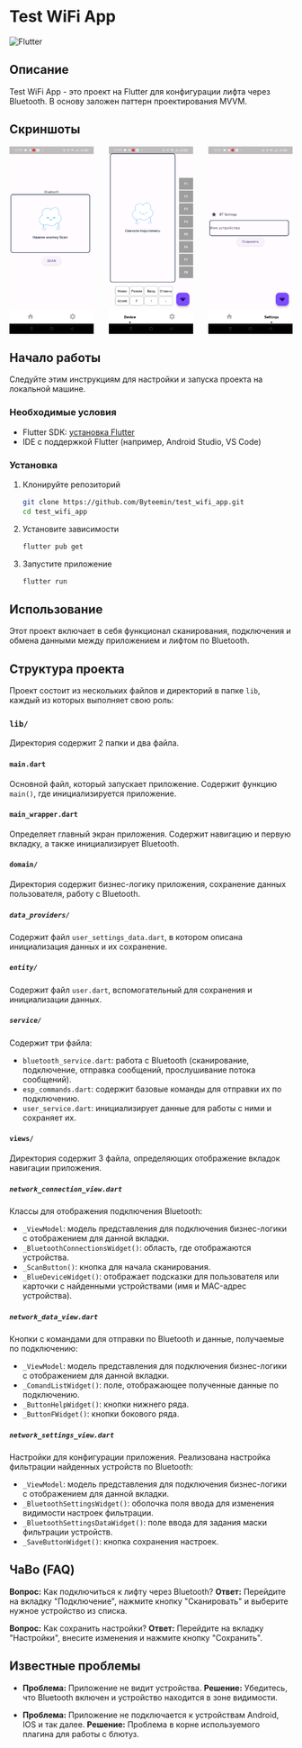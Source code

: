 # Test WiFi App

![Flutter](https://img.shields.io/badge/Flutter-Framework-blue)

## Описание

Test WiFi App - это проект на Flutter для конфигурации лифта через Bluetooth. В основу заложен паттерн проектирования MVVM.

## Скриншоты

<div style="display: flex; justify-content: space-between;">
    <img src="screenshots/connect_view_sceenshot.jpg" alt="Главный экран" width="150" />
    <img src="screenshots/data_view_sceenshot.jpg" alt="Экран подключения" width="150" />
    <img src="screenshots/settingw_view_sceenshot.jpg" alt="Экран конфигурации" width="150" />
</div>



## Начало работы

Следуйте этим инструкциям для настройки и запуска проекта на локальной машине.

### Необходимые условия

- Flutter SDK: [установка Flutter](https://flutter.dev/docs/get-started/install)
- IDE с поддержкой Flutter (например, Android Studio, VS Code)

### Установка

1. Клонируйте репозиторий
    ```bash
    git clone https://github.com/Byteemin/test_wifi_app.git
    cd test_wifi_app
    ```

2. Установите зависимости
    ```bash
    flutter pub get
    ```

3. Запустите приложение
    ```bash
    flutter run
    ```

## Использование

Этот проект включает в себя функционал сканирования, подключения и обмена данными между приложением и лифтом по Bluetooth.

## Структура проекта

Проект состоит из нескольких файлов и директорий в папке `lib`, каждый из которых выполняет свою роль:

### `lib/`

Директория содержит 2 папки и два файла.

#### `main.dart`

Основной файл, который запускает приложение. Содержит функцию `main()`, где инициализируется приложение.

#### `main_wrapper.dart`

Определяет главный экран приложения. Содержит навигацию и первую вкладку, а также инициализирует Bluetooth.

#### `domain/`

Директория содержит бизнес-логику приложения, сохранение данных пользователя, работу с Bluetooth.

##### `data_providers/`

Содержит файл `user_settings_data.dart`, в котором описана инициализация данных и их сохранение.

##### `entity/`

Содержит файл `user.dart`, вспомогательный для сохранения и инициализации данных.

##### `service/`

Содержит три файла:
- `bluetooth_service.dart`: работа с Bluetooth (сканирование, подключение, отправка сообщений, прослушивание потока сообщений).
- `esp_commands.dart`: содержит базовые команды для отправки их по подключению.
- `user_service.dart`: инициализирует данные для работы с ними и сохраняет их.

#### `views/`

Директория содержит 3 файла, определяющих отображение вкладок навигации приложения.

##### `network_connection_view.dart`

Классы для отображения подключения Bluetooth:
- `_ViewModel`: модель представления для подключения бизнес-логики с отображением для данной вкладки.
- `_BluetoothConnectionsWidget()`: область, где отображаются устройства.
- `_ScanButton()`: кнопка для начала сканирования.
- `_BlueDeviceWidget()`: отображает подсказки для пользователя или карточки с найденными устройствами (имя и MAC-адрес устройства).

##### `network_data_view.dart`

Кнопки с командами для отправки по Bluetooth и данные, получаемые по подключению:
- `_ViewModel`: модель представления для подключения бизнес-логики с отображением для данной вкладки.
- `_ComandListWidget()`: поле, отображающее полученные данные по подключению.
- `_ButtonHelpWidget()`: кнопки нижнего ряда.
- `_ButtonFWidget()`: кнопки бокового ряда.

##### `network_settings_view.dart`

Настройки для конфигурации приложения. Реализована настройка фильтрации найденных устройств по Bluetooth:
- `_ViewModel`: модель представления для подключения бизнес-логики с отображением для данной вкладки.
- `_BluetoothSettingsWidget()`: оболочка поля ввода для изменения видимости настроек фильтрации.
- `_BluetoothSettingsDataWidget()`: поле ввода для задания маски фильтрации устройств.
- `_SaveButtonWidget()`: кнопка сохранения настроек.

## ЧаВо (FAQ)

**Вопрос:** Как подключиться к лифту через Bluetooth?
**Ответ:** Перейдите на вкладку "Подключение", нажмите кнопку "Сканировать" и выберите нужное устройство из списка.

**Вопрос:** Как сохранить настройки?
**Ответ:** Перейдите на вкладку "Настройки", внесите изменения и нажмите кнопку "Сохранить".

## Известные проблемы

- **Проблема:** Приложение не видит устройства.
  **Решение:** Убедитесь, что Bluetooth включен и устройство находится в зоне видимости.

- **Проблема:** Приложение не подключается к устройствам Android, IOS и так далее.
  **Решение:** Проблема в корне используемого плагина для работы с блютуз.
